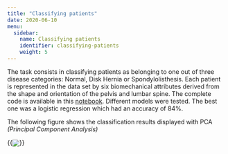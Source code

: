 ```yaml
---
title: "Classifying patients"
date: 2020-06-10
menu:
  sidebar:
    name: Classifying patients 
    identifier: classifying-patients
    weight: 5
---
```

The task consists in classifying patients as belonging to one out of three disease categories: Normal, Disk Hernia or Spondylolisthesis. Each patient is represented in the data set by six biomechanical attributes derived from the shape and orientation of the pelvis and lumbar spine. The complete code is available in this [notebook](https://www.kaggle.com/bilel09/classifying-patients-with-biomechanical-features). Different models were tested. The best one was a logistic regression which had an accuracy of 84%. 

The following figure shows the classification results displayed with PCA _(Principal Component Analysis)_

{{<img src="https://user-images.githubusercontent.com/47567574/119036103-a9dabf00-b9b0-11eb-879d-e7d9630c64f8.png" align="center" caption="Patients classification results">}}
